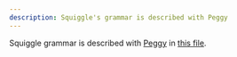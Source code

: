 ```yaml
---
description: Squiggle's grammar is described with Peggy
---
```


Squiggle grammar is described with [Peggy](https://peggyjs.org) in [this file](https://github.com/quantified-uncertainty/squiggle/blob/main/packages/squiggle-lang/src/ast/peggyParser.peggy).
